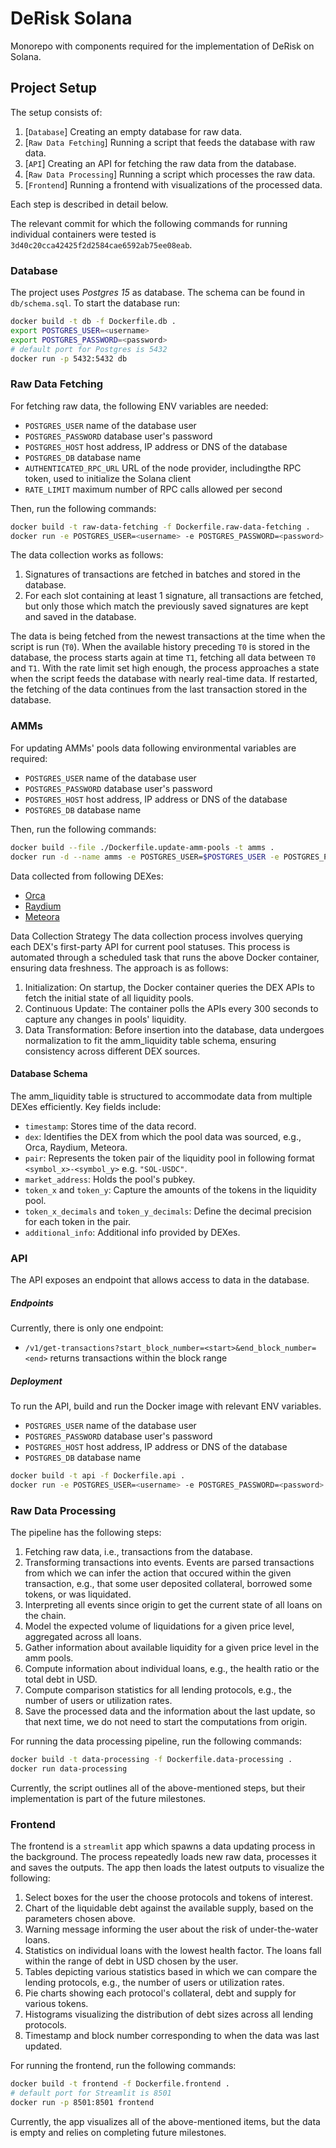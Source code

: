 # DeRisk Solana

Monorepo with components required for the implementation of DeRisk on Solana.

## Project Setup

The setup consists of:

1. [`Database`] Creating an empty database for raw data.
2. [`Raw Data Fetching`] Running a script that feeds the database with raw data.
3. [`API`] Creating an API for fetching the raw data from the database.
4. [`Raw Data Processing`] Running a script which processes the raw data.
5. [`Frontend`] Running a frontend with visualizations of the processed data.

Each step is described in detail below.

The relevant commit for which the following commands for running individual containers were tested is `3d40c20cca42425f2d2584cae6592ab75ee08eab`.

### Database

The project uses _Postgres 15_ as database. The schema can be found in `db/schema.sql`. To start the database run:

```sh
docker build -t db -f Dockerfile.db .
export POSTGRES_USER=<username>
export POSTGRES_PASSWORD=<password>
# default port for Postgres is 5432
docker run -p 5432:5432 db
```

### Raw Data Fetching

For fetching raw data, the following ENV variables are needed:

- `POSTGRES_USER` name of the database user
- `POSTGRES_PASSWORD` database user's password
- `POSTGRES_HOST` host address, IP address or DNS of the database
- `POSTGRES_DB` database name
- `AUTHENTICATED_RPC_URL` URL of the node provider, includingthe RPC token, used to initialize the Solana client
- `RATE_LIMIT` maximum number of RPC calls allowed per second

Then, run the following commands:

```sh
docker build -t raw-data-fetching -f Dockerfile.raw-data-fetching .
docker run -e POSTGRES_USER=<username> -e POSTGRES_PASSWORD=<password> -e POSTGRES_HOST=<host> -e POSTGRES_DB=<db_name> -e AUTHENTICATED_RPC_URL=<rpc_url> -e RATE_LIMIT=<rate_limit> raw-data-fetching
```

The data collection works as follows:

1. Signatures of transactions are fetched in batches and stored in the database. 
2. For each slot containing at least 1 signature, all transactions are fetched, but only those which match the previously saved signatures are kept and saved in the database.

The data is being fetched from the newest transactions at the time when the script is run (`T0`). When the available history preceding `T0` is stored in the database, the process starts again at time `T1`, fetching all data between `T0` and `T1`. With the rate limit set high enough, the process approaches a state when the script feeds the database with nearly real-time data. If restarted, the fetching of the data continues from the last transaction stored in the database. 
### AMMs

For updating AMMs' pools data following environmental variables are required:

- `POSTGRES_USER` name of the database user
- `POSTGRES_PASSWORD` database user's password
- `POSTGRES_HOST` host address, IP address or DNS of the database
- `POSTGRES_DB` database name

Then, run the following commands:

```sh
docker build --file ./Dockerfile.update-amm-pools -t amms .
docker run -d --name amms -e POSTGRES_USER=$POSTGRES_USER -e POSTGRES_PASSWORD=$POSTGRES_PASSWORD -e POSTGRES_HOST=$POSTGRES_HOST -e POSTGRES_DB=$POSTGRES_DB amms
```

Data collected from following DEXes:
- [Orca](https://www.orca.so/)
- [Raydium](https://raydium.io/)
- [Meteora](https://www.meteora.ag/)

Data Collection Strategy
The data collection process involves querying each DEX's first-party API for current pool statuses. This process is automated through a scheduled task that runs the above Docker container, ensuring data freshness. The approach is as follows:

1) Initialization: On startup, the Docker container queries the DEX APIs to fetch the initial state of all liquidity pools.
2) Continuous Update: The container polls the APIs every 300 seconds to capture any changes in pools' liquidity.
3) Data Transformation: Before insertion into the database, data undergoes normalization to fit the amm_liquidity table schema, ensuring consistency across different DEX sources.

#### Database Schema
The amm_liquidity table is structured to accommodate data from multiple DEXes efficiently. Key fields include:

- `timestamp`: Stores time of the data record.
- `dex`: Identifies the DEX from which the pool data was sourced, e.g., Orca, Raydium, Meteora.
- `pair`: Represents the token pair of the liquidity pool in following format `<symbol_x>-<symbol_y>` e.g. `"SOL-USDC"`.
- `market_address`: Holds the pool's pubkey.
- `token_x` and `token_y`: Capture the amounts of the tokens in the liquidity pool.
- `token_x_decimals` and `token_y_decimals`: Define the decimal precision for each token in the pair.
- `additional_info`: Additional info provided by DEXes.

### API

The API exposes an endpoint that allows access to data in the database.

##### Endpoints

Currently, there is only one endpoint:

- `/v1/get-transactions?start_block_number=<start>&end_block_number=<end>` returns transactions within the block range

##### Deployment

To run the API, build and run the Docker image with relevant ENV variables.

- `POSTGRES_USER` name of the database user
- `POSTGRES_PASSWORD` database user's password
- `POSTGRES_HOST` host address, IP address or DNS of the database
- `POSTGRES_DB` database name

```sh
docker build -t api -f Dockerfile.api .
docker run -e POSTGRES_USER=<username> -e POSTGRES_PASSWORD=<password> -e POSTGRES_HOST=<host> -e POSTGRES_DB=<db_name> -p 3000:3000 api
```

### Raw Data Processing

The pipeline has the following steps:

1. Fetching raw data, i.e., transactions from the database.
2. Transforming transactions into events. Events are parsed transactions from which we can infer the action that occured within the given transaction, e.g., that some user deposited collateral, borrowed some tokens, or was liquidated.
3. Interpreting all events since origin to get the current state of all loans on the chain.
4. Model the expected volume of liquidations for a given price level, aggregated across all loans.
5. Gather information about available liquidity for a given price level in the amm pools.
6. Compute information about individual loans, e.g., the health ratio or the total debt in USD.
7. Compute comparison statistics for all lending protocols, e.g., the number of users or utilization rates.
8. Save the processed data and the information about the last update, so that next time, we do not need to start the computations from origin.

For running the data processing pipeline, run the following commands:

```sh
docker build -t data-processing -f Dockerfile.data-processing .
docker run data-processing
```

Currently, the script outlines all of the above-mentioned steps, but their implementation is part of the future milestones.

### Frontend

The frontend is a `streamlit` app which spawns a data updating process in the background. The process repeatedly loads new raw data, processes it and saves the outputs. The app then loads the latest outputs to visualize the following:

1. Select boxes for the user the choose protocols and tokens of interest.
2. Chart of the liquidable debt against the available supply, based on the parameters chosen above.
3. Warning message informing the user about the risk of under-the-water loans.
4. Statistics on individual loans with the lowest health factor. The loans fall within the range of debt in USD chosen by the user.
5. Tables depicting various statistics based in which we can compare the lending protocols, e.g., the number of users or utilization rates.
6. Pie charts showing each protocol's collateral, debt and supply for various tokens.
7. Histograms visualizing the distribution of debt sizes across all lending protocols.
8. Timestamp and block number corresponding to when the data was last updated.

For running the frontend, run the following commands:

```sh
docker build -t frontend -f Dockerfile.frontend .
# default port for Streamlit is 8501
docker run -p 8501:8501 frontend
```

Currently, the app visualizes all of the above-mentioned items, but the data is empty and relies on completing future milestones.

